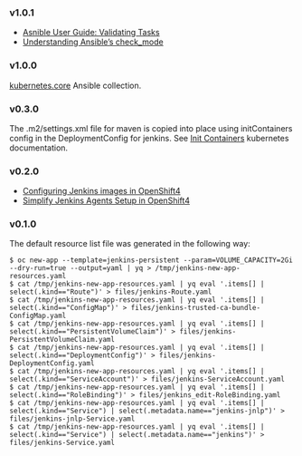 
### v1.0.1

* [Asnible User Guide: Validating Tasks](https://docs.ansible.com/ansible/latest/user_guide/playbooks_checkmode.html)
* [Understanding Ansible’s check_mode](https://medium.com/opsops/understanding-ansibles-check-mode-299fd8a6a532)

### v1.0.0

[kubernetes.core](https://docs.ansible.com/ansible/latest/collections/kubernetes/core/index.html) Ansible collection.

### v0.3.0

The .m2/settings.xml file for maven is copied into place using initContainers config in the DeploymentConfig for jenkins. See [Init Containers](https://kubernetes.io/docs/concepts/workloads/pods/init-containers/) kubernetes documentation.

### v0.2.0

* [Configuring Jenkins images in OpenShift4](https://docs.openshift.com/container-platform/4.10/openshift_images/using_images/images-other-jenkins.html)
* [Simplify Jenkins Agents Setup in OpenShift4](https://dale-bingham-soteriasoftware.medium.com/simplify-jenkins-slave-agents-setup-in-openshift-4d62a26eda29)

### v0.1.0

The default resource list file was generated in the following way:

```
$ oc new-app --template=jenkins-persistent --param=VOLUME_CAPACITY=2Gi --dry-run=true --output=yaml | yq > /tmp/jenkins-new-app-resources.yaml
$ cat /tmp/jenkins-new-app-resources.yaml | yq eval '.items[] | select(.kind=="Route")' > files/jenkins-Route.yaml
$ cat /tmp/jenkins-new-app-resources.yaml | yq eval '.items[] | select(.kind=="ConfigMap")' > files/jenkins-trusted-ca-bundle-ConfigMap.yaml
$ cat /tmp/jenkins-new-app-resources.yaml | yq eval '.items[] | select(.kind=="PersistentVolumeClaim")' > files/jenkins-PersistentVolumeClaim.yaml
$ cat /tmp/jenkins-new-app-resources.yaml | yq eval '.items[] | select(.kind=="DeploymentConfig")' > files/jenkins-DeploymentConfig.yaml
$ cat /tmp/jenkins-new-app-resources.yaml | yq eval '.items[] | select(.kind=="ServiceAccount")' > files/jenkins-ServiceAccount.yaml
$ cat /tmp/jenkins-new-app-resources.yaml | yq eval '.items[] | select(.kind=="RoleBinding")' > files/jenkins_edit-RoleBinding.yaml
$ cat /tmp/jenkins-new-app-resources.yaml | yq eval '.items[] | select(.kind=="Service") | select(.metadata.name=="jenkins-jnlp")' > files/jenkins-jnlp-Service.yaml
$ cat /tmp/jenkins-new-app-resources.yaml | yq eval '.items[] | select(.kind=="Service") | select(.metadata.name=="jenkins")' > files/jenkins-Service.yaml
```
